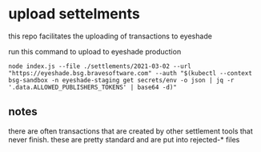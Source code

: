 # upload settelments
this repo facilitates the uploading of transactions to eyeshade

run this command to upload to eyeshade production
```
node index.js --file ./settlements/2021-03-02 --url "https://eyeshade.bsg.bravesoftware.com" --auth "$(kubectl --context bsg-sandbox -n eyeshade-staging get secrets/env -o json | jq -r '.data.ALLOWED_PUBLISHERS_TOKENS' | base64 -d)"
```

## notes

there are often transactions that are created by other settlement tools that never finish. these are pretty standard and are put into rejected-* files
